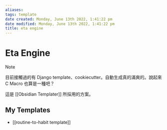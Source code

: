 ```yaml
---
aliases: 
tags: template 
date created: Monday, June 13th 2022, 1:41:22 pm
date modified: Monday, June 13th 2022, 1:41:22 pm
title: eta engine
---
```


# Eta Engine

> [!Note]
> 目前接觸過的有 Django template、cookiecutter。自動生成真的滿爽的。說起來 C Macro 也算是一種吧？

這是 [[Obsidian Templater]] 所採用的方案。

## My Templates

- [[routine-to-habit template]]